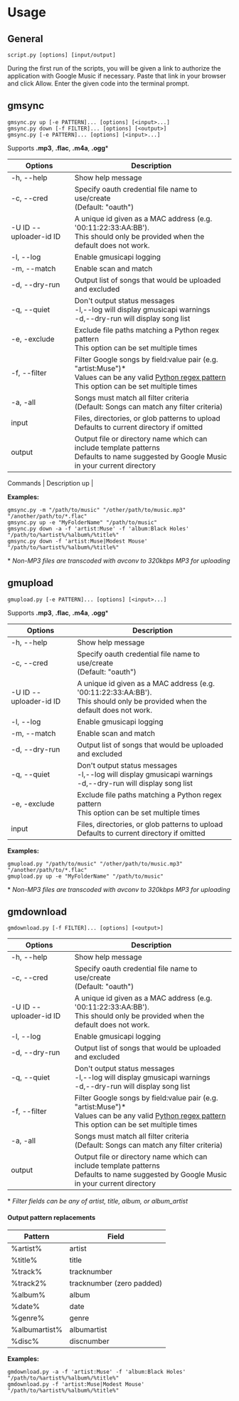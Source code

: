 Usage
=====

## General

``script.py [options] [input/output]``

During the first run of the scripts, you will be given a link to authorize the application with Google Music if necessary. Paste that link in your browser and click Allow. Enter the given code into the terminal prompt.


## gmsync

```
gmsync.py up [-e PATTERN]... [options] [<input>...]
gmsync.py down [-f FILTER]... [options] [<output>]
gmsync.py [-e PATTERN]... [options] [<input>...]
```

Supports **.mp3**, **.flac**, **.m4a**, **.ogg***

Options                | Description
-----------------------|-----------
-h, --help             | Show help message
-c, --cred             | Specify oauth credential file name to use/create<br>(Default: "oauth")
-U ID --uploader-id ID | A unique id given as a MAC address (e.g. '00:11:22:33:AA:BB').<br>This should only be provided when the default does not work.
-l, --log              | Enable gmusicapi logging
-m, --match            | Enable scan and match
-d, --dry-run          | Output list of songs that would be uploaded and excluded
-q, --quiet            | Don't output status messages<br>-l,--log will display gmusicapi warnings<br>-d,--dry-run will display song list
-e, -exclude           | Exclude file paths matching a Python regex pattern<br>This option can be set multiple times
-f, --filter           | Filter Google songs by field:value pair (e.g. "artist:Muse")*<br>Values can be any valid [Python regex pattern](http://docs.python.org/2/library/re.html)<br>This option can be set multiple times
-a, -all               | Songs must match all filter criteria<br>(Default: Songs can match any filter criteria)
input                  | Files, directories, or glob patterns to upload<br>Defaults to current directory if omitted
output                 | Output file or directory name which can include template patterns<br>Defaults to name suggested by Google Music in your current directory

Commands | Description
up       | 

**Examples:**

```
gmsync.py -m "/path/to/music" "/other/path/to/music.mp3" "/another/path/to/*.flac"
gmsync.py up -e "MyFolderName" "/path/to/music"
gmsync.py down -a -f 'artist:Muse' -f 'album:Black Holes' "/path/to/%artist%/%album%/%title%"
gmsync.py down -f 'artist:Muse|Modest Mouse' "/path/to/%artist%/%album%/%title%"
```


\* _Non-MP3 files are transcoded with avconv to 320kbps MP3 for uploading_


## gmupload

```
gmupload.py [-e PATTERN]... [options] [<input>...]
```

Supports **.mp3**, **.flac**, **.m4a**, **.ogg***

Options                |  Description
-----------------------|-----------
-h, --help             | Show help message
-c, --cred             | Specify oauth credential file name to use/create<br>(Default: "oauth")
-U ID --uploader-id ID | A unique id given as a MAC address (e.g. '00:11:22:33:AA:BB').<br>This should only be provided when the default does not work.
-l, --log              | Enable gmusicapi logging
-m, --match            | Enable scan and match
-d, --dry-run          | Output list of songs that would be uploaded and excluded
-q, --quiet            | Don't output status messages<br>-l,--log will display gmusicapi warnings<br>-d,--dry-run will display song list
-e, -exclude           | Exclude file paths matching a Python regex pattern<br>This option can be set multiple times
input                  | Files, directories, or glob patterns to upload<br>Defaults to current directory if omitted

**Examples:**

```
gmupload.py "/path/to/music" "/other/path/to/music.mp3" "/another/path/to/*.flac"
gmupload.py up -e "MyFolderName" "/path/to/music"
```

\* _Non-MP3 files are transcoded with avconv to 320kbps MP3 for uploading_


## gmdownload

```
gmdownload.py [-f FILTER]... [options] [<output>]
```

Options                | Description
-----------------------|-----------
-h, --help             | Show help message
-c, --cred             | Specify oauth credential file name to use/create<br>(Default: "oauth")
-U ID --uploader-id ID | A unique id given as a MAC address (e.g. '00:11:22:33:AA:BB').<br>This should only be provided when the default does not work.
-l, --log              | Enable gmusicapi logging
-d, --dry-run          | Output list of songs that would be uploaded and excluded
-q, --quiet            | Don't output status messages<br>-l,--log will display gmusicapi warnings<br>-d,--dry-run will display song list
-f, --filter           | Filter Google songs by field:value pair (e.g. "artist:Muse")*<br>Values can be any valid [Python regex pattern](http://docs.python.org/2/library/re.html)<br>This option can be set multiple times
-a, -all               | Songs must match all filter criteria<br>(Default: Songs can match any filter criteria)
output                 | Output file or directory name which can include template patterns<br>Defaults to name suggested by Google Music in your current directory

\* *Filter fields can be any of artist, title, album, or album_artist*

#### Output pattern replacements

Pattern       |  Field
--------------|-----------
%artist%      |  artist
%title%       |  title
%track%       |  tracknumber
%track2%      |  tracknumber (zero padded)
%album%       |  album
%date%        |  date
%genre%       |  genre
%albumartist% |  albumartist
%disc%        |  discnumber

**Examples:**

```
gmdownload.py -a -f 'artist:Muse' -f 'album:Black Holes' "/path/to/%artist%/%album%/%title%"
gmdownload.py -f 'artist:Muse|Modest Mouse' "/path/to/%artist%/%album%/%title%"
```
